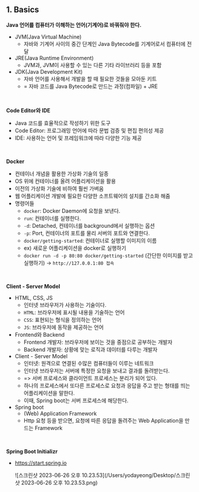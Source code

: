 ## 1. Basics



**Java 언어를 컴퓨터가 이해하는 언어(기계어)로 바꿔줘야 한다.**

- JVM(Java Virtual Machine)
  - 자바와 기계어 사이의 중간 단계인 Java Bytecode를 기계어로서 컴퓨터에 전달
- JRE(Java Runtime Environment)
  - JVM과, JVM이 사용할 수 있는 다른 기타 라이브러리 등을 포함
- JDK(Java Development Kit)
  - 자바 언어를 사용해서 개발을 할 때 필요한 것들을 모아둔 키트
  - = 자바 코드를 Java Bytecode로 만드는 과정(컴파일) + JRE

<br>

**Code Editor와 IDE**

- Java 코드를 효율적으로 작성하기 위한 도구
- Code Editor: 프로그래밍 언어에 따라 문법 검증 및 편집 편의성 제공
- IDE: 사용하는 언어 및 프레임워크에 따라 다양한 기능 제공

<br>

**Docker**

- 컨테이너 개념을 활용한 가상화 기술의 일종
- OS 위에 컨테이너를 올려 어플리케이션을 활용
- 이전의 가상화 기술에 비하여 훨씬 가벼움
- 웹 어플리케이션 개발에 필요한 다양한 소프트웨어의 설치를 간소화 해줌
- 명령어들
  - `docker`: Docker Daemon에 요청을 보낸다.
  - `run`: 컨테이너를 실행한다.
  - `-d`: Detached, 컨테이너를 background에서 실행하는 옵션
  - `-p`: Port, 컨테이너의 포트를 물리 서버의 포트와 연결한다.
  - `docker/getting-started`: 컨테이너로 실행할 이미지의 이름
  - ex) 새로운 어플리케이션을 docker로 실행하기 
  - `docker run -d -p 80:80 docker/getting-started` (간단한 이미지를 받고 실행하기) -> `http://127.0.0.1:80 접속`

<br>

**Client - Server Model**

- HTML, CSS, JS
  - 인터넷 브라우저가 사용하는 기술이다.
  - `HTML`: 브라우저에 표시될 내용을 기술하는 언어
  - `CSS`: 표현되는 형식을 정의하는 언어
  - `JS`: 브라우저에 동작을 제공하는 언어
- Frontend와 Backend
  - Frontend 개발자: 브라우저에 보이는 것을 중점으로 공부하는 개발자
  - Backend 개발자: 상황에 맞는 로직과 데이터를 다루는 개발자
- Client - Server Model
  - 인터넷: 원격으로 연결된 수많은 컴퓨터들이 이루는 네트워크
  - 인터넷 브라우저는 서버에 특정한 요청을 보내고 결과를 돌려받는다.
  - => 서버 프로세스와 클라이언트 프로세스는 분리가 되어 있다.
  - 하나의 프로세스에서 또다른 프로세스로 요청과 응답을 주고 받는 형태를 띄는 어플리케이션을 말한다.
  - 이때, Spring boot는 서버 프로세스에 해당한다.
- Spring boot
  - (Web) Application Framework
  - Http 요청 등을 받으면, 요청에 따른 응답을 돌려주는 Web Application을 만드는 Framework

<br>

**Spring Boot Initializr**

- https://start.spring.io

  ![스크린샷 2023-06-26 오후 10.23.53](/Users/yodayeong/Desktop/스크린샷 2023-06-26 오후 10.23.53.png)

